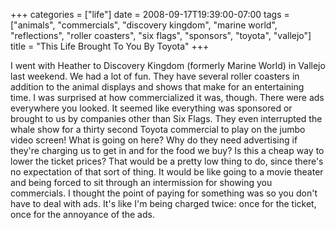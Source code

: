 +++
categories = ["life"]
date = 2008-09-17T19:39:00-07:00
tags = ["animals", "commercials", "discovery kingdom", "marine world", "reflections", "roller coasters", "six flags", "sponsors", "toyota", "vallejo"]
title = "This Life Brought To You By Toyota"
+++

I went with Heather to Discovery Kingdom (formerly Marine World) in Vallejo last weekend. We had a lot of fun. They have several roller coasters in addition to the animal displays and shows that make for an entertaining time. I was surprised at how commercialized it was, though. There were ads everywhere you looked. It seemed like everything was sponsored or brought to us by companies other than Six Flags. They even interrupted the whale show for a thirty second Toyota commercial to play on the jumbo video screen! What is going on here? Why do they need advertising if they're charging us to get in and for the food we buy? Is this a cheap way to lower the ticket prices? That would be a pretty low thing to do, since there's no expectation of that sort of thing. It would be like going to a movie theater and being forced to sit through an intermission for showing you commercials. I thought the point of paying for something was so you don't have to deal with ads. It's like I'm being charged twice: once for the ticket, once for the annoyance of the ads.
